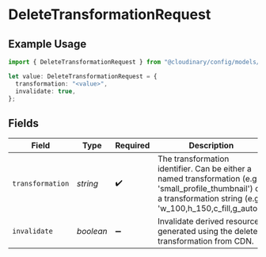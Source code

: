 # DeleteTransformationRequest

## Example Usage

```typescript
import { DeleteTransformationRequest } from "@cloudinary/config/models/operations";

let value: DeleteTransformationRequest = {
  transformation: "<value>",
  invalidate: true,
};
```

## Fields

| Field                                                                                                                                                                  | Type                                                                                                                                                                   | Required                                                                                                                                                               | Description                                                                                                                                                            | Example                                                                                                                                                                |
| ---------------------------------------------------------------------------------------------------------------------------------------------------------------------- | ---------------------------------------------------------------------------------------------------------------------------------------------------------------------- | ---------------------------------------------------------------------------------------------------------------------------------------------------------------------- | ---------------------------------------------------------------------------------------------------------------------------------------------------------------------- | ---------------------------------------------------------------------------------------------------------------------------------------------------------------------- |
| `transformation`                                                                                                                                                       | *string*                                                                                                                                                               | :heavy_check_mark:                                                                                                                                                     | The transformation identifier. Can be either a named transformation (e.g., 'small_profile_thumbnail') or a transformation string (e.g., 'w_100,h_150,c_fill,g_auto').<br/> |                                                                                                                                                                        |
| `invalidate`                                                                                                                                                           | *boolean*                                                                                                                                                              | :heavy_minus_sign:                                                                                                                                                     | Invalidate derived resources generated using the deleted transformation from CDN.                                                                                      | true                                                                                                                                                                   |